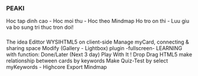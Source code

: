 ### PEAKI
 Hoc tap dinh cao - Hoc moi thu - Hoc theo Mindmap
 Ho tro on thi - Luu giu va bo sung tri thuc tron doi!

###
The idea
    Edittor WYSIHTML5 on client-side
    Manage myCard, connecting & sharing space
    Modify (Gallery - Lightbox) plugin -fullscreen- LEARNING with function: Done/Later (Next 3 day)
    Play With It !    Drop Drag HTML5 make relationship between cards by keywords
    Make Quiz-Test by select myKeywords  - Highcore
    Export Mindmap